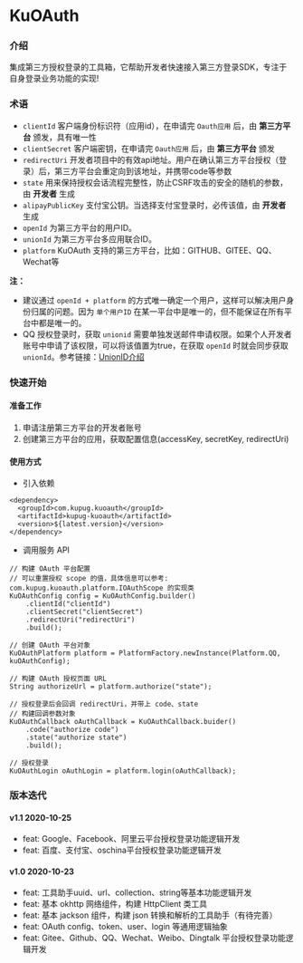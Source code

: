 # KuOAuth

### 介绍
集成第三方授权登录的工具箱，它帮助开发者快速接入第三方登录SDK，专注于自身登录业务功能的实现!

### 术语

- `clientId` 客户端身份标识符（应用id），在申请完 `Oauth应用` 后，由 **第三方平台** 颁发，具有唯一性
- `clientSecret` 客户端密钥，在申请完 `Oauth应用` 后，由 **第三方平台** 颁发
- `redirectUri` 开发者项目中的有效api地址。用户在确认第三方平台授权（登录）后，第三方平台会重定向到该地址，并携带code等参数
- `state` 用来保持授权会话流程完整性，防止CSRF攻击的安全的随机的参数，由 **开发者** 生成
- `alipayPublicKey` 支付宝公钥。当选择支付宝登录时，必传该值，由 **开发者** 生成
- `openId` 为第三方平台的用户ID。
- `unionId` 为第三方平台多应用联合ID。
- `platform` KuOAuth 支持的第三方平台，比如：GITHUB、GITEE、QQ、Wechat等

**注：**
- 建议通过 `openId + platform` 的方式唯一确定一个用户，这样可以解决用户身份归属的问题。因为 `单个用户ID` 在某一平台中是唯一的，但不能保证在所有平台中都是唯一的。
- QQ 授权登录时，获取 `unionid` 需要单独发送邮件申请权限。如果个人开发者账号中申请了该权限，可以将该值置为true，在获取 `openId` 时就会同步获取 `unionId`。参考链接：[UnionID介绍](http://wiki.connect.qq.com/unionid%E4%BB%8B%E7%BB%8D)

### 快速开始

#### 准备工作

1. 申请注册第三方平台的开发者账号
2. 创建第三方平台的应用，获取配置信息(accessKey, secretKey, redirectUri)

#### 使用方式

- 引入依赖

```
<dependency>
  <groupId>com.kupug.kuoauth</groupId>
  <artifactId>kupug-kuoauth</artifactId>
  <version>${latest.version}</version>
</dependency>
```

- 调用服务 API

```
// 构建 OAuth 平台配置
// 可以重置授权 scope 的值，具体信息可以参考: com.kupug.kuoauth.platform.IOAuthScope 的实现类
KuOAuthConfig config = KuOAuthConfig.builder()
    .clientId("clientId")
    .clientSecret("clientSecret")
    .redirectUri("redirectUri")
    .build();

// 创建 OAuth 平台对象
KuOAuthPlatform platform = PlatformFactory.newInstance(Platform.QQ, kuOAuthConfig);

// 构建 OAuth 授权页面 URL
String authorizeUrl = platform.authorize("state");

// 授权登录后会回调 redirectUri，并带上 code、state
// 构建回调参数对象
KuOAuthCallback oAuthCallback = KuOAuthCallback.buider()
    .code("authorize code")
    .state("authorize state")
    .build();

// 授权登录
KuOAuthLogin oAuthLogin = platform.login(oAuthCallback);
```

### 版本迭代
#### v1.1 2020-10-25
- feat: Google、Facebook、阿里云平台授权登录功能逻辑开发
- feat: 百度、支付宝、oschina平台授权登录功能逻辑开发

#### v1.0 2020-10-23
- feat: 工具助手uuid、url、collection、string等基本功能逻辑开发
- feat: 基本 okhttp 网络组件，构建 HttpClient 类工具
- feat: 基本 jackson 组件，构建 json 转换和解析的工具助手（有待完善）
- feat: OAuth config、token、user、login 等通用逻辑抽象
- feat: Gitee、Github、QQ、Wechat、Weibo、Dingtalk 平台授权登录功能逻辑开发